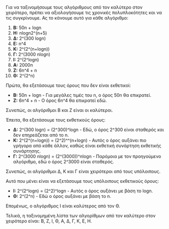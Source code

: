 Για να ταξινομήσουμε τους αλγόριθμους από τον καλύτερο στον χειρότερο, πρέπει να αξιολογήσουμε τις χρονικές πολυπλοκότητες και να τις συγκρίνουμε. Ας το κάνουμε αυτό για κάθε αλγόριθμο:

1. **Β:** 50n + logn
2. **H:** nlogn2^(n+5)
3. **Δ:** 2^(300 logn)
4. **Ε:** n^4
5. **Κ:** 2^(2^(n+logn))
6. **Γ:** 2^(3000 nlogn)
7. **Ι:** 2^(2^logn)
8. **Α:** 2000n
9. **Ζ:** 6n^4 + n
10. **Θ:** 2^(2^n)

Πρώτα, θα εξετάσουμε τους όρους που δεν είναι εκθετικοί:

- **Β:** 50n + logn - Για μεγάλες τιμές του n, ο όρος 50n θα επικρατεί.
- **Ζ:** 6n^4 + n - Ο όρος 6n^4 θα επικρατεί εδώ.

Συνεπώς, οι αλγόριθμοι Β και Ζ είναι οι καλύτεροι.

Έπειτα, θα εξετάσουμε τους εκθετικούς όρους:

- **Δ:** 2^(300 logn) = (2^300)^logn - Εδώ, ο όρος 2^300 είναι σταθερός και δεν επηρεάζεται από το n.
- **Κ:** 2^(2^(n+logn)) = (2^2)^^(n+logn) - Αυτός ο όρος αυξάνει πιο γρήγορα από κάθε άλλον, καθώς είναι εκθετική συνάρτηση εκθετικής συνάρτησης.
- **Γ:** 2^(3000 nlogn) = (2^(3000))^nlogn - Παρόμοια με τον προηγούμενο αλγόριθμο, εδώ ο όρος 2^3000 είναι σταθερός.

Συνεπώς, οι αλγόριθμοι Δ, Κ και Γ είναι χειρότεροι από τους υπόλοιπους.

Αυτό που μένει είναι να εξετάσουμε τους υπόλοιπους εκθετικούς όρους:

- **Ι:** 2^(2^logn) = (2^2)^logn - Αυτός ο όρος αυξάνει με βάση το logn.
- **Θ:** 2^(2^n) - Εδώ ο όρος αυξάνει με βάση το n.

Επομένως, ο αλγόριθμος Ι είναι καλύτερος από τον Θ.

Τελικά, η ταξινομημένη λίστα των αλγορίθμων από τον καλύτερο στον χειρότερο είναι: Β, Ζ, Ι, Θ, Α, Δ, Γ, Κ, Ε, Η.